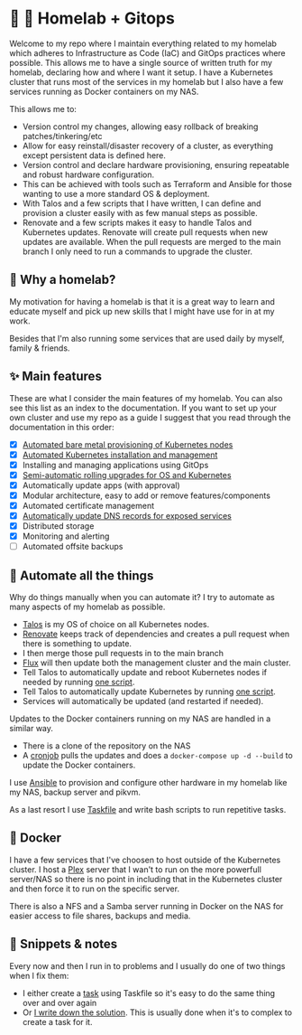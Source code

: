 # 🏡 🧪 Homelab + Gitops

Welcome to my repo where I maintain everything related to my homelab which adheres to Infrastructure as Code (IaC) and GitOps practices where possible. This allows me to have a single source of written truth for my homelab, declaring how and where I want it setup. I have a Kubernetes cluster that runs most of the services in my homelab but I also have a few services running as Docker containers on my NAS.

This allows me to:
* Version control my changes, allowing easy rollback of breaking patches/tinkering/etc
* Allow for easy reinstall/disaster recovery of a cluster, as everything except persistent data is defined here.
* Version control and declare hardware provisioning, ensuring repeatable and robust hardware configuration.
* This can be achieved with tools such as Terraform and Ansible for those wanting to use a more standard OS & deployment.
* With Talos and a few scripts that I have written, I can define and provision a cluster easily with as few manual steps as possible.
* Renovate and a few scripts makes it easy to handle Talos and Kubernetes updates. Renovate will create pull requests when new updates are available. When the pull requests are merged to the main branch I only need to run a commands to upgrade the cluster.

## 🧪 Why a homelab?

My motivation for having a homelab is that it is a great way to learn and educate myself and pick up new skills that I might have use for in at my work.

Besides that I'm also running some services that are used daily by myself, family & friends.

## ✨ Main features
These are what I consider the main features of my homelab. You can also see this list as an index to the documentation. If you want to set up your own cluster and use my repo as a guide I suggest that you read through the documentation in this order:

- [x] [Automated bare metal provisioning of Kubernetes nodes](docs/cluster/provision.md)
- [x] [Automated Kubernetes installation and management](docs/cluster/provision.md)
- [x] Installing and managing applications using GitOps
- [x] [Semi-automatic rolling upgrades for OS and Kubernetes](docs/cluster/upgrades.md)
- [x] Automatically update apps (with approval)
- [x] Modular architecture, easy to add or remove features/components
- [x] Automated certificate management
- [x] [Automatically update DNS records for exposed services](docs/cluster/expose-services.md)
- [x] Distributed storage
- [x] Monitoring and alerting
- [ ] Automated offsite backups

## 🤖 Automate all the things
Why do things manually when you can automate it? I try to automate as many aspects of my homelab as possible.

* [Talos](https://talos.dev) is my OS of choice on all Kubernetes nodes.
* [Renovate](https://www.mend.io/free-developer-tools/renovate/) keeps track of dependencies and creates a pull request when there is something to update.
* I then merge those pull requests in to the main branch
* [Flux](https://fluxcd.io) will then update both the management cluster and the main cluster.
* Tell Talos to automatically update and reboot Kubernetes nodes if needed by running [one script](infrastructure/kubernetes/upgrade-talos.sh).
* Tell Talos to automatically update Kubernetes by running [one script](infrastructure/kubernetes/upgrade-k8s.sh).
* Services will automatically be updated (and restarted if needed).

Updates to the Docker containers running on my NAS are handled in a similar way.

* There is a clone of the repository on the NAS
* A [cronjob](scripts/automatic-docker-updates.sh) pulls the updates and does a `docker-compose up -d --build` to update the Docker containers.

I use [Ansible](https://ansible.com) to provision and configure other hardware in my homelab like my NAS, backup server and pikvm.

As a last resort I use [Taskfile](http://taskfile.dev) and write bash scripts to run repetitive tasks.

## 🐳 Docker
I have a few services that I've choosen to host outside of the Kubernetes cluster. I host a [Plex](https://plex.tv) server that I wan't to run on the more powerfull server/NAS so there is no point in including that in the Kubernetes cluster and then force it to run on the specific server.

There is also a NFS and a Samba server running in Docker on the NAS for easier access to file shares, backups and media.

## 📓 Snippets & notes
Every now and then I run in to problems and I usually do one of two things when I fix them:

* I either create a [task](.taskfiles/) using Taskfile so it's easy to do the same thing over and over again
* Or [I write down the solution](docs/snippets.md). This is usually done when it's to complex to create a task for it.
